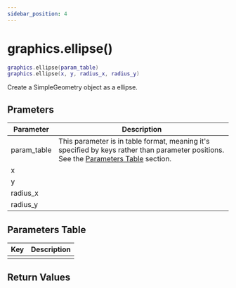 ```yaml
---
sidebar_position: 4
---
```


# graphics.ellipse()
```lua
graphics.ellipse(param_table)
graphics.ellipse(x, y, radius_x, radius_y)
```
Create a SimpleGeometry object as a ellipse.


## Prameters
|Parameter|Description|
|-|-|
|param_table|This parameter is in table format, meaning it's specified by keys rather than parameter positions. See the [Parameters Table](#parameters-table) section.|
|x||
|y||
|radius_x||
|radius_y||


## Parameters Table
|Key|Description|
|-|-|
| | |


## Return Values
